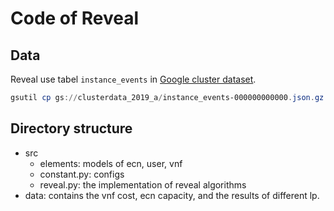 # Code of Reveal

## Data

Reveal use tabel `instance_events` in [Google cluster dataset](https://github.com/google/cluster-data/blob/master/ClusterData2019.md).

```powershell
gsutil cp gs://clusterdata_2019_a/instance_events-000000000000.json.gz <destination dir>
```

## Directory structure

- src
  - elements: models of ecn, user, vnf
  - constant.py: configs
  - reveal.py: the implementation of reveal algorithms
- data: contains the vnf cost, ecn capacity, and the results of different lp.